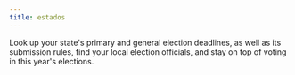```yaml
---
title: estados
---
```

Look up your state's primary and general election deadlines, as well as its submission rules, find your local election officials, and stay on top of voting in this year's elections.